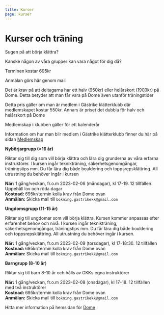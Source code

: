 ```yaml
---
title: Kurser
page: kurser
---
```


# Kurser och träning

Sugen på att börja klättra?

Kanske någon av våra grupper kan vara något för dig då?

Terminen kostar 695kr

Anmälan görs här genom mail

Det är krav på att deltagarna har ett halv (950kr) eller helårskort (1900kr) på Dome. Detta betyder att man får vara på Dome även utanför träningstider

Detta pris gäller om man är medlem i Gästrike klätterklubb där medlemskapet kostar 550kr. Annars är priset det dubbla för halv och helårskort på Dome

Medlemskap i klubben gäller för ett kalenderår

Information om hur man blir medlem i Gästrike klätterklubb finner du här på sidan [Medlemskap](./medlemskap)

**Nybörjargrupp (>16 år)**

Riktar sig till dig som vill börja klättra och lära dig grunderna av våra erfarna instruktörer. I kursen ingår teknikträning, säkerhetsgenomgångar,  träningstips mm. Du får lära dig både bouldering och toppsrepsklättring. All utrustning du behöver ingår i kursen

**När:** 1 gång/veckan, fr.o.m 2023-02-06 (måndagar), kl 17-19. 12 tillfällen. Uppehåll lov och röda dagar\
**Kostnad:** 695kr/termin kolla krav från Dome ovan\
**Anmälan:** Skicka mail till `bokning.gastrikekk@gmail.com`

**Ungdomsgrupp (11-15 år)**

Riktar sig till ungdomar som vill börja klättra. Kursen kommer anpassas efter erfarenhet behov och nivå. I kursen ingår teknikträning, säkerhetsgenomgångar, träningstips mm. Du får lära dig både bouldering och toppsrepsklättring. All utrustning du behöver ingår i kursen.

**När:** 1 gång/veckan, fr.o.m 2023-02-09 (torsdagar), kl 17-18:30. 12 tillfällen\
**Kostnad:** 695kr/termin kolla krav från Dome ovan\
**Anmälan:** Skicka mail till `bokning.gastrikekk@gmail.com`

**Barngrupp (8-10 år)**

Riktar sig till barn 8-10 år och hålls av GKKs egna instruktörer

**När:** 1 gång/veckan, fr.o.m 2023-02-08 (onsdagar), kl 17-18. 12 tillfällen med två instruktörer\
**Kostnad:** 695kr/termin kolla krav från Dome ovan\
**Anmälan:** Skicka mail till `bokning.gastrikekk@gmail.com`

Hitta mer information på hemsidan för [Dome](https://www.thedome.se/)
